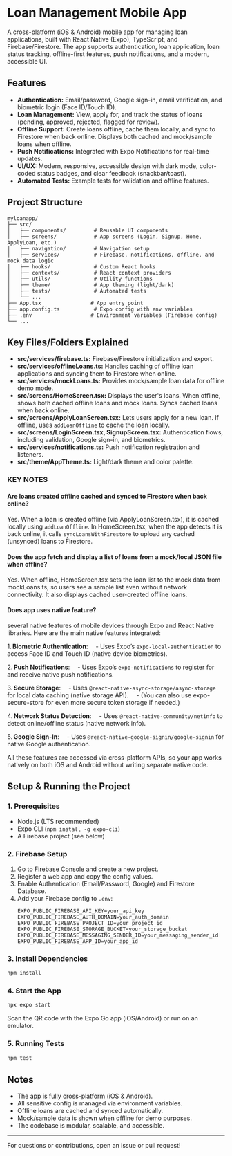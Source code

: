 # Loan Management Mobile App

A cross-platform (iOS & Android) mobile app for managing loan applications, built with React Native (Expo), TypeScript, and Firebase/Firestore. The app supports authentication, loan application, loan status tracking, offline-first features, push notifications, and a modern, accessible UI.

## Features
- **Authentication:** Email/password, Google sign-in, email verification, and biometric login (Face ID/Touch ID).
- **Loan Management:** View, apply for, and track the status of loans (pending, approved, rejected, flagged for review).
- **Offline Support:** Create loans offline, cache them locally, and sync to Firestore when back online. Displays both cached and mock/sample loans when offline.
- **Push Notifications:** Integrated with Expo Notifications for real-time updates.
- **UI/UX:** Modern, responsive, accessible design with dark mode, color-coded status badges, and clear feedback (snackbar/toast).
- **Automated Tests:** Example tests for validation and offline features.

## Project Structure
```
myloanapp/
├── src/
│   ├── components/         # Reusable UI components
│   ├── screens/            # App screens (Login, Signup, Home, ApplyLoan, etc.)
│   ├── navigation/         # Navigation setup
│   ├── services/           # Firebase, notifications, offline, and mock data logic
│   ├── hooks/              # Custom React hooks
│   ├── contexts/           # React context providers
│   ├── utils/              # Utility functions
│   ├── theme/              # App theming (light/dark)
│   ├── tests/              # Automated tests
│   └── ...
├── App.tsx                # App entry point
├── app.config.ts           # Expo config with env variables
├── .env                   # Environment variables (Firebase config)
└── ...
```

## Key Files/Folders Explained
- **src/services/firebase.ts:** Firebase/Firestore initialization and export.
- **src/services/offlineLoans.ts:** Handles caching of offline loan applications and syncing them to Firestore when online.
- **src/services/mockLoans.ts:** Provides mock/sample loan data for offline demo mode.
- **src/screens/HomeScreen.tsx:** Displays the user's loans. When offline, shows both cached offline loans and mock loans. Syncs cached loans when back online.
- **src/screens/ApplyLoanScreen.tsx:** Lets users apply for a new loan. If offline, uses `addLoanOffline` to cache the loan locally.
- **src/screens/LoginScreen.tsx, SignupScreen.tsx:** Authentication flows, including validation, Google sign-in, and biometrics.
- **src/services/notifications.ts:** Push notification registration and listeners.
- **src/theme/AppTheme.ts:** Light/dark theme and color palette.

### KEY NOTES

#### Are loans created offline cached and synced to Firestore when back online?
Yes. When a loan is created offline (via ApplyLoanScreen.tsx), it is cached locally using `addLoanOffline`. In HomeScreen.tsx, when the app detects it is back online, it calls `syncLoansWithFirestore` to upload any cached (unsynced) loans to Firestore.

#### Does the app fetch and display a list of loans from a mock/local JSON file when offline?
Yes. When offline, HomeScreen.tsx sets the loan list to the mock data from mockLoans.ts, so users see a sample list even without network connectivity. It also displays cached user-created offline loans.

#### Does app uses native feature?
several native features of mobile devices through Expo and React Native libraries. Here are the main native features integrated:

1. **Biometric Authentication**:
 - Uses Expo’s `expo-local-authentication` to access Face ID and Touch ID (native device biometrics).

2. **Push Notifications**:
 - Uses Expo’s `expo-notifications` to register for and receive native push notifications.

3. **Secure Storage**:
 - Uses `@react-native-async-storage/async-storage` for local data caching (native storage API).  - (You can also use expo-secure-store for even more secure token storage if needed.)

4. **Network Status Detection**:
 - Uses `@react-native-community/netinfo` to detect online/offline status (native network info).

5. **Google Sign-In**:
 - Uses `@react-native-google-signin/google-signin` for native Google authentication.


All these features are accessed via cross-platform APIs, so your app works natively on both iOS and Android without writing separate native code.


## Setup & Running the Project

### 1. Prerequisites
- Node.js (LTS recommended)
- Expo CLI (`npm install -g expo-cli`)
- A Firebase project (see below)

### 2. Firebase Setup
1. Go to [Firebase Console](https://console.firebase.google.com/) and create a new project.
2. Register a web app and copy the config values.
3. Enable Authentication (Email/Password, Google) and Firestore Database.
4. Add your Firebase config to `.env`:
   ```env
   EXPO_PUBLIC_FIREBASE_API_KEY=your_api_key
   EXPO_PUBLIC_FIREBASE_AUTH_DOMAIN=your_auth_domain
   EXPO_PUBLIC_FIREBASE_PROJECT_ID=your_project_id
   EXPO_PUBLIC_FIREBASE_STORAGE_BUCKET=your_storage_bucket
   EXPO_PUBLIC_FIREBASE_MESSAGING_SENDER_ID=your_messaging_sender_id
   EXPO_PUBLIC_FIREBASE_APP_ID=your_app_id
   ```

### 3. Install Dependencies
```sh
npm install
```

### 4. Start the App
```sh
npx expo start
```
Scan the QR code with the Expo Go app (iOS/Android) or run on an emulator.

### 5. Running Tests
```sh
npm test
```

## Notes
- The app is fully cross-platform (iOS & Android).
- All sensitive config is managed via environment variables.
- Offline loans are cached and synced automatically.
- Mock/sample data is shown when offline for demo purposes.
- The codebase is modular, scalable, and accessible.

---
For questions or contributions, open an issue or pull request!

